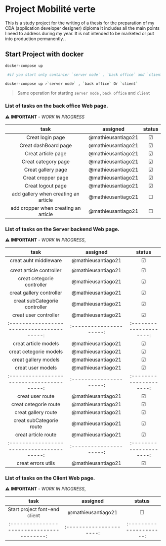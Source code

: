 # Project Mobilité verte 

This is a study project for the writing of a thesis
for the preparation of my CDA (application developer designer) diploma
It includes all the main points I need to address during my year.
It is not intended to be marketed or put into production permanently. . 

## Start Project with docker

```bash
docker-compose up 

 #if you start only contanier `server node` , `back office` and `client`

docker-compose up >`server node` , `back office` Or `client`

```

>Same operation for starting `server node` , `back office` and `client`
### List of tasks on the back office Web page.

:warning:
**IMPORTANT** - *WORK IN PROGRESS*

|        task                             |        assigned       |        status         |
|:---------------------------------------:|:---------------------:|:---------------------:|
| Creat login page                        |  @mathieusantiago21   |        &#9745;        |
| Creat dashBoard page                    |  @mathieusantiago21   |        &#9745;        |
| Creat article page                      |  @mathieusantiago21   |        &#9745;        |
| Creat category page                     |  @mathieusantiago21   |        &#9745;        |
| Creat gallery page                      |  @mathieusantiago21   |        &#9745;        |
| Creat cropper page                      |  @mathieusantiago21   |        &#9745;        |
| Creat logout page                       |  @mathieusantiago21   |        &#9745;        |
| add gallery when creating an article    |  @mathieusantiago21   |        &#9744;        |
| add cropper when creating an article    |  @mathieusantiago21   |        &#9744;        |

### List of tasks on the Server backend Web page.
:warning:
**IMPORTANT** - *WORK IN PROGRESS*,

|        task                             |        assigned       |        status         |
|:---------------------------------------:|:---------------------:|:---------------------:|
| creat auht middleware                   |  @mathieusantiago21   |        &#9745;        |
|                                         |                       |                       |                   
| creat article controller                |  @mathieusantiago21   |        &#9745;        |
| creat cetegorie controller              |  @mathieusantiago21   |        &#9745;        |
| creat gallery controller                |  @mathieusantiago21   |        &#9745;        |
| creat subCategorie controller           |  @mathieusantiago21   |        &#9745;        |
| creat user controller                   |  @mathieusantiago21   |        &#9745;        |
|:---------------------------------------:|:---------------------:|:---------------------:|                   
| creat article models                    |  @mathieusantiago21   |        &#9745;        |
| creat cetegorie models                  |  @mathieusantiago21   |        &#9745;        |
| creat gallery models                    |  @mathieusantiago21   |        &#9745;        |
| creat user models                       |  @mathieusantiago21   |        &#9745;        |
|:---------------------------------------:|:---------------------:|:---------------------:|                   
| creat user route                        |  @mathieusantiago21   |        &#9745;        |
| creat cetegorie route                   |  @mathieusantiago21   |        &#9745;        |
| creat gallery route                     |  @mathieusantiago21   |        &#9745;        |
| creat subCategorie route                |  @mathieusantiago21   |        &#9745;        |
| creat article route                     |  @mathieusantiago21   |        &#9745;        |
|:---------------------------------------:|:---------------------:|:---------------------:|  
| creat errors utils                      |  @mathieusantiago21   |        &#9745;        |

### List of tasks on the Client Web page.
:warning:
**IMPORTANT** - *WORK IN PROGRESS*,

|        task                             |        assigned       |        status         |
|:---------------------------------------:|:---------------------:|:---------------------:|
| Start project font-end client           |  @mathieusantiago21   |        &#9744;        |
|:---------------------------------------:|:---------------------:|:---------------------:|                   


